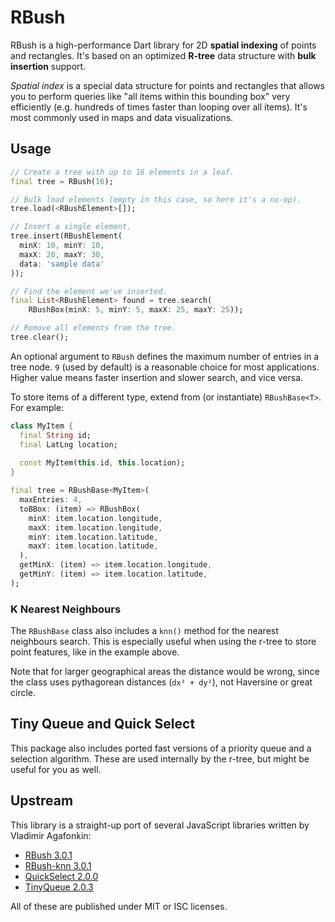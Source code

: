 # RBush

RBush is a high-performance Dart library for 2D **spatial indexing** of points and rectangles.
It's based on an optimized **R-tree** data structure with **bulk insertion** support.

*Spatial index* is a special data structure for points and rectangles
that allows you to perform queries like "all items within this bounding box" very efficiently
(e.g. hundreds of times faster than looping over all items).
It's most commonly used in maps and data visualizations.

## Usage

```dart
// Create a tree with up to 16 elements in a leaf.
final tree = RBush(16);

// Bulk load elements (empty in this case, so here it's a no-op).
tree.load(<RBushElement>[]);

// Insert a single element.
tree.insert(RBushElement(
  minX: 10, minY: 10,
  maxX: 20, maxY: 30,
  data: 'sample data'
));

// Find the element we've inserted.
final List<RBushElement> found = tree.search(
    RBushBox(minX: 5, minY: 5, maxX: 25, maxY: 25));

// Remove all elements from the tree.
tree.clear();
```

An optional argument to `RBush` defines the maximum number of entries in a tree node.
`9` (used by default) is a reasonable choice for most applications.
Higher value means faster insertion and slower search, and vice versa.

To store items of a different type, extend from (or instantiate) `RBushBase<T>`.
For example:

```dart
class MyItem {
  final String id;
  final LatLng location;
  
  const MyItem(this.id, this.location);
}

final tree = RBushBase<MyItem>(
  maxEntries: 4,
  toBBox: (item) => RBushBox(
    minX: item.location.longitude,
    maxX: item.location.longitude,
    minY: item.location.latitude,
    maxY: item.location.latitude,
  ),
  getMinX: (item) => item.location.longitude,
  getMinY: (item) => item.location.latitude,
);
```

### K Nearest Neighbours

The `RBushBase` class also includes a `knn()` method for the nearest neighbours
search. This is especially useful when using the r-tree to store point features,
like in the example above.

Note that for larger geographical areas the distance would be wrong, since the
class uses pythagorean distances (`dx² + dy²`), not Haversine or great circle.

## Tiny Queue and Quick Select

This package also includes ported fast versions of a priority queue and
a selection algorithm. These are used internally by the r-tree, but might
be useful for you as well.

## Upstream

This library is a straight-up port of several JavaScript libraries written
by Vladimir Agafonkin:

* [RBush 3.0.1](https://github.com/mourner/rbush)
* [RBush-knn 3.0.1](https://github.com/mourner/rbush-knn)
* [QuickSelect 2.0.0](https://github.com/mourner/quickselect)
* [TinyQueue 2.0.3](https://github.com/mourner/tinyqueue)

All of these are published under MIT or ISC licenses.